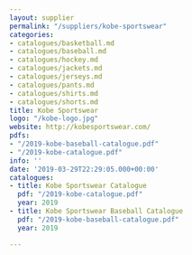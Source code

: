 ```yaml
---
layout: supplier
permalink: "/suppliers/kobe-sportswear"
categories:
- catalogues/basketball.md
- catalogues/baseball.md
- catalogues/hockey.md
- catalogues/jackets.md
- catalogues/jerseys.md
- catalogues/pants.md
- catalogues/shirts.md
- catalogues/shorts.md
title: Kobe Sportswear
logo: "/kobe-logo.jpg"
website: http://kobesportswear.com/
pdfs:
- "/2019-kobe-baseball-catalogue.pdf"
- "/2019-kobe-catalogue.pdf"
info: ''
date: '2019-03-29T22:29:05.000+00:00'
catalogues:
- title: Kobe Sportswear Catalogue
  pdf: "/2019-kobe-catalogue.pdf"
  year: 2019
- title: Kobe Sportswear Baseball Catalogue
  pdf: "/2019-kobe-baseball-catalogue.pdf"
  year: 2019

---
```

